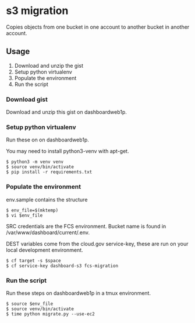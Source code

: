 # s3 migration

Copies objects from one bucket in one account to another bucket in another
account.

## Usage

1. Download and unzip the gist
1. Setup python virtualenv
1. Populate the environment
1. Run the script

### Download gist

Download and unzip this gist on dashboardweb1p.

### Setup python virtualenv

Run these on on dashboardweb1p.

You may need to install python3-venv with apt-get.

    $ python3 -m venv venv
    $ source venv/bin/activate
    $ pip install -r requirements.txt

### Populate the environment

env.sample contains the structure

    $ env_file=$(mktemp)
    $ vi $env_file

SRC credentials are the FCS environment. Bucket name is found in /var/www/dashboard/current/.env.

DEST variables come from the cloud.gov service-key, these are run on your local
development environment.

    $ cf target -s $space
    $ cf service-key dashboard-s3 fcs-migration

### Run the script

Run these steps on dashboardweb1p in a tmux environment.

    $ source $env_file
    $ source venv/bin/activate
    $ time python migrate.py --use-ec2
